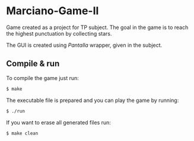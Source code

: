 # Marciano-Game-II
Game created as a project for TP subject. 
The goal in the game is to reach the highest punctuation by collecting stars.

The GUI is created using *Pantalla* wrapper, given in the subject.

## Compile & run
To compile the game just run:  
```sh
$ make
```  

The executable file is prepared and you can play the game by running:
```sh
$ ./run
```

If you want to erase all generated files run:
```sh
$ make clean
```

